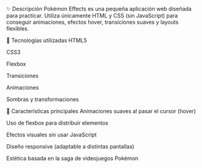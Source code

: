 ✨ Descripción
Pokémon Effects es una pequeña aplicación web diseñada para practicar. Utiliza únicamente HTML y CSS (sin JavaScript) para conseguir animaciones, efectos hover, transiciones suaves y layouts flexibles.

🧰 Tecnologías utilizadas
HTML5

CSS3

Flexbox

Transiciones

Animaciones

Sombras y transformaciones

🎨 Características principales
Animaciones suaves al pasar el cursor (hover)

Uso de flexbox para distribuir elementos

Efectos visuales sin usar JavaScript

Diseño responsive (adaptable a distintas pantallas)

Estética basada en la saga de videojuegos Pokémon
